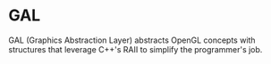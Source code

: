 # GAL

GAL (Graphics Abstraction Layer) abstracts OpenGL concepts with structures that leverage C++'s RAII to simplify the programmer's job.
